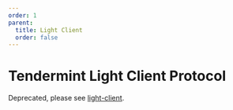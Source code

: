 ```yaml
---
order: 1
parent:
  title: Light Client
  order: false
---
```

# Tendermint Light Client Protocol

Deprecated, please see [light-client](../../light-client/README.md).

